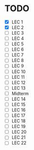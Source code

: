 # TODO

- [x] LEC 1
- [x] LEC 2
- [ ] LEC 3
- [ ] LEC 4
- [ ] LEC 5
- [ ] LEC 6
- [ ] LEC 7
- [ ] LEC 8
- [ ] LEC 9
- [ ] LEC 10
- [ ] LEC 11
- [ ] LEC 12
- [ ] LEC 13
- [ ] Midterm
- [ ] LEC 14
- [ ] LEC 15
- [ ] LEC 16
- [ ] LEC 17
- [ ] LEC 18
- [ ] LEC 19
- [ ] LEC 20
- [ ] LEC 21
- [ ] LEC 22
